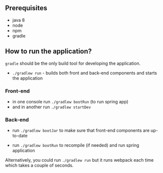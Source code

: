 ## Prerequisites
- java 8
- node 
- npm
- gradle

## How to run the application?

`gradle` should be the only build tool for developing the application.

- `./gradlew run` - builds both front and back-end components 
                        and starts the application

### Front-end

- in one console run `./gradlew bootRun` (to run spring app)
- and in another run `./gradlew startDev` 

### Back-end

- run `./gradlew bootJar` to make sure that front-end components 
    are up-to-date 
  
- run `./gradlew bootRun` to recompile (if needed) and run spring application

Alternatively, you could run `./gradlew run` but it runs webpack
each time which takes a couple of seconds.










